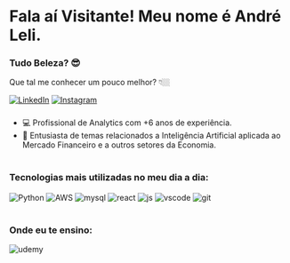 # Fala aí Visitante! Meu nome é André Leli.
### Tudo Beleza? 😎 </br>
Que tal me conhecer um pouco melhor? 👇🏼 

[![LinkedIn](https://img.shields.io/badge/LinkedIn-0077B5?style=for-the-badge&logo=linkedin&logoColor=white)](https://www.linkedin.com/in/andre-ribeiro-l%C3%A9li-741a57180/)  [![Instagram](https://img.shields.io/badge/Instagram-E4405F?style=for-the-badge&logo=instagram&logoColor=white)](https://www.instagram.com/andre.leli/)
###

- 💻 Profissional de Analytics com +6 anos de experiência.
- 🔎 Entusiasta de temas relacionados a Inteligência Artificial aplicada ao Mercado Financeiro e a outros setores da Economia.
#
### Tecnologias mais utilizadas no meu dia a dia:
<div>
<img align="center" alt="Python" src="https://img.shields.io/badge/Python-14354C?style=for-the-badge&logo=python&logoColor=white" />
<img align="center" alt="AWS" src="https://img.shields.io/badge/Amazon_AWS-FF9900?style=for-the-badge&logo=amazonaws&logoColor=white" />
<img align="center" alt="mysql" src="https://img.shields.io/badge/MySQL-005C84?style=for-the-badge&logo=mysql&logoColor=white" />
<img align="center" alt="react" src="https://img.shields.io/badge/React-20232A?style=for-the-badge&logo=react&logoColor=61DAFB" />
<img align="center" alt="js" src="https://img.shields.io/badge/JavaScript-323330?style=for-the-badge&logo=javascript&logoColor=F7DF1E" />
<img align="center" alt="vscode" src="https://img.shields.io/badge/Visual_Studio-5C2D91?style=for-the-badge&logo=visual%20studio&logoColor=white" /> 
<img align="center" alt="git" src="https://img.shields.io/badge/GitHub-100000?style=for-the-badge&logo=github&logoColor=white" />
</div><br/>

### Onde eu te ensino:
<div>
<img align="center" alt="udemy" src="https://img.shields.io/badge/Udemy-EC5252?style=for-the-badge&logo=Udemy&logoColor=white" />
</div>

##
<br/>
<div style="display: inline_block">
